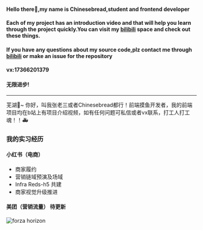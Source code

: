 #### Hello there👋,my name is Chinesebread,student and frontend developer
#### Each of my project has an introduction video and that will help you learn through the project quickly.You can visit my [bilibili](https://space.bilibili.com/47733318) space and check out these things.
#### If you have any questions about my source code,plz contact me through [bilibili](https://space.bilibili.com/47733318) or make an issue for the repository
#### vx:17366201379
#### 无限进步!
---
芜湖🥂~ 你好，叫我张老三或者Chinesebread都行！前端摸鱼开发者，我的前端项目均在b站上有项目介绍视频，如有任何问题可私信或者vx联系，打工人打工魂！！🚑
### 我的实习经历
#### 小红书（电商）
* 商家履约
* 营销链域预演及场域
* Infra Reds-h5 共建
* 商家视觉升级推进
#### 美团（营销流量） 待更新

![forza horizon](https://user-images.githubusercontent.com/76460624/231668237-3ba065ea-d357-4732-87a4-12e55757a668.jpg)
